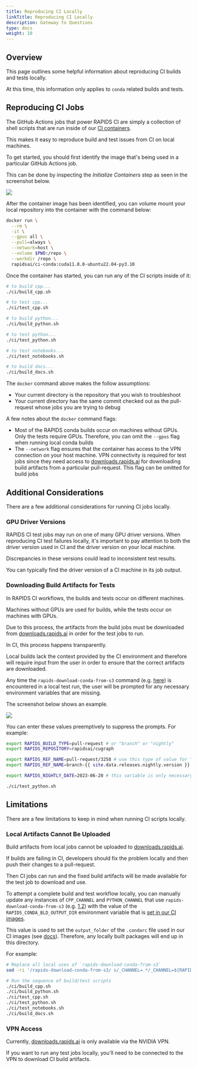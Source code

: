 ```yaml
---
title: Reproducing CI Locally
linkTitle: Reproducing CI Locally
description: Gateway to Questions
type: docs
weight: 10
---
```


## Overview
This page outlines some helpful information about reproducing CI builds and tests locally.

At this time, this information only applies to `conda` related builds and tests.

## Reproducing CI Jobs

The GitHub Actions jobs that power RAPIDS CI are simply a collection of shell scripts that are run inside of our [CI containers](https://github.com/rapidsai/ci-imgs).

This makes it easy to reproduce build and test issues from CI on local machines.

To get started, you should first identify the image that's being used in a particular GitHub Actions job.

This can be done by inspecting the _Initialize Containers_ step as seen in the screenshot below.

![](/assets/images/reproducing-ci/container.png)

After the container image has been identified, you can volume mount your local repository into the container with the command below:

```sh
docker run \
  --rm \
  -it \
  --gpus all \
  --pull=always \
  --network=host \
  --volume $PWD:/repo \
  --workdir /repo \
  rapidsai/ci-conda:cuda11.8.0-ubuntu22.04-py3.10
```

Once the container has started, you can run any of the CI scripts inside of it:

```sh
# to build cpp...
./ci/build_cpp.sh

# to test cpp...
./ci/test_cpp.sh

# to build python...
./ci/build_python.sh

# to test python...
./ci/test_python.sh

# to test notebooks...
./ci/test_notebooks.sh

# to build docs...
./ci/build_docs.sh
```

The `docker` command above makes the follow assumptions:

- Your current directory is the repository that you wish to troubleshoot
- Your current directory has the same commit checked out as the pull-request whose jobs you are trying to debug

A few notes about the `docker` command flags:

- Most of the RAPIDS conda builds occur on machines without GPUs. Only the tests require GPUs. Therefore, you can omit the `--gpus` flag when running local conda builds
- The `--network` flag ensures that the container has access to the VPN connection on your host machine. VPN connectivity is required for test jobs since they need access to [downloads.rapids.ai](https://downloads.rapids.ai) for downloading build artifacts from a particular pull-request. This flag can be omitted for build jobs


## Additional Considerations

There are a few additional considerations for running CI jobs locally.

### GPU Driver Versions

RAPIDS CI test jobs may run on one of many GPU driver versions. When reproducing CI test failures locally, it's important to pay attention to both the driver version used in CI and the driver version on your local machine.

Discrepancies in these versions could lead to inconsistent test results.

You can typically find the driver version of a CI machine in its job output.

### Downloading Build Artifacts for Tests

In RAPIDS CI workflows, the builds and tests occur on different machines.

Machines without GPUs are used for builds, while the tests occur on machines with GPUs.

Due to this process, the artifacts from the build jobs must be downloaded from [downloads.rapids.ai](https://downloads.rapids.ai) in order for the test jobs to run.

In CI, this process happens transparently.

Local builds lack the context provided by the CI environment and therefore will require input from the user in order to ensure that the correct artifacts are downloaded.

Any time the `rapids-download-conda-from-s3` command (e.g. [here](https://github.com/rapidsai/cugraph/blob/b50850f0498e163e56b0374c1c64e551a5898f26/ci/test_python.sh#L22-L23)) is encountered in a local test run, the user will be prompted for any necessary environment variables that are missing.

The screenshot below shows an example.

![](/assets/images/reproducing-ci/prompts.png)

You can enter these values preemptively to suppress the prompts. For example:

```sh
export RAPIDS_BUILD_TYPE=pull-request # or "branch" or "nightly"
export RAPIDS_REPOSITORY=rapidsai/cugraph

export RAPIDS_REF_NAME=pull-request/3258 # use this type of value for "pull-request" builds
export RAPIDS_REF_NAME=branch-{{ site.data.releases.nightly.version }} # use this type of value for "branch"/"nightly" builds

export RAPIDS_NIGHTLY_DATE=2023-06-20 # this variable is only necessary for "nightly" builds

./ci/test_python.sh
```

## Limitations

There are a few limitations to keep in mind when running CI scripts locally.

### Local Artifacts Cannot Be Uploaded

Build artifacts from local jobs cannot be uploaded to [downloads.rapids.ai](https://downloads.rapids.ai).

If builds are failing in CI, developers should fix the problem locally and then push their changes to a pull-request.

Then CI jobs can run and the fixed build artifacts will be made available for the test job to download and use.

To attempt a complete build and test workflow locally, you can manually update any instances of `CPP_CHANNEL` and `PYTHON_CHANNEL` that use `rapids-download-conda-from-s3` (e.g. [1](https://github.com/rapidsai/cuml/blob/dc38afc584154ebe7332d43f69e3913492f7a273/ci/build_python.sh#L14),[2](https://github.com/rapidsai/cuml/blob/dc38afc584154ebe7332d43f69e3913492f7a273/ci/test_python_common.sh#L22-L23)) with the value of the `RAPIDS_CONDA_BLD_OUTPUT_DIR` environment variable that is [set in our CI images](https://github.com/rapidsai/ci-imgs/blob/d048ffa6bfd672fa72f31aeb7cc5cf2363aff6d9/Dockerfile#L105).

This value is used to set the `output_folder` of the `.condarc` file used in our CI images (see [docs](https://conda.io/projects/conda/en/latest/user-guide/configuration/use-condarc.html#specify-conda-build-build-folder-conda-build-3-16-3-output-folder)). Therefore, any locally built packages will end up in this directory.

For example:

```sh
# Replace all local uses of `rapids-download-conda-from-s3`
sed -ri '/rapids-download-conda-from-s3/ s/_CHANNEL=.*/_CHANNEL=${RAPIDS_CONDA_BLD_OUTPUT_DIR}/' ci/*.sh

# Run the sequence of build/test scripts
./ci/build_cpp.sh
./ci/build_python.sh
./ci/test_cpp.sh
./ci/test_python.sh
./ci/test_notebooks.sh
./ci/build_docs.sh
```

### VPN Access

Currently, [downloads.rapids.ai](https://downloads.rapids.ai) is only available via the NVIDIA VPN.

If you want to run any test jobs locally, you'll need to be connected to the VPN to download CI build artifacts.
